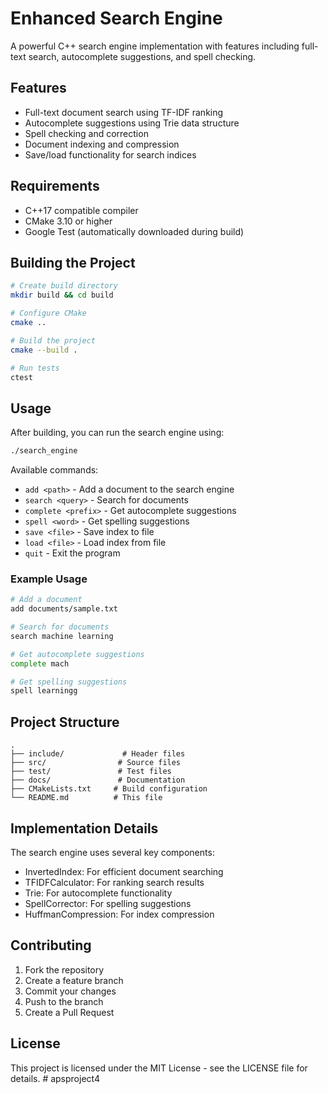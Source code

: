 # Enhanced Search Engine

A powerful C++ search engine implementation with features including full-text search, autocomplete suggestions, and spell checking.

## Features

- Full-text document search using TF-IDF ranking
- Autocomplete suggestions using Trie data structure
- Spell checking and correction
- Document indexing and compression
- Save/load functionality for search indices

## Requirements

- C++17 compatible compiler
- CMake 3.10 or higher
- Google Test (automatically downloaded during build)

## Building the Project

```bash
# Create build directory
mkdir build && cd build

# Configure CMake
cmake ..

# Build the project
cmake --build .

# Run tests
ctest
```

## Usage

After building, you can run the search engine using:

```bash
./search_engine
```

Available commands:
- `add <path>` - Add a document to the search engine
- `search <query>` - Search for documents
- `complete <prefix>` - Get autocomplete suggestions
- `spell <word>` - Get spelling suggestions
- `save <file>` - Save index to file
- `load <file>` - Load index from file
- `quit` - Exit the program

### Example Usage

```bash
# Add a document
add documents/sample.txt

# Search for documents
search machine learning

# Get autocomplete suggestions
complete mach

# Get spelling suggestions
spell learningg
```

## Project Structure

```
.
├── include/             # Header files
├── src/                # Source files
├── test/               # Test files
├── docs/               # Documentation
├── CMakeLists.txt     # Build configuration
└── README.md          # This file
```

## Implementation Details

The search engine uses several key components:
- InvertedIndex: For efficient document searching
- TFIDFCalculator: For ranking search results
- Trie: For autocomplete functionality
- SpellCorrector: For spelling suggestions
- HuffmanCompression: For index compression

## Contributing

1. Fork the repository
2. Create a feature branch
3. Commit your changes
4. Push to the branch
5. Create a Pull Request

## License

This project is licensed under the MIT License - see the LICENSE file for details. #   a p s p r o j e c t 4  
 